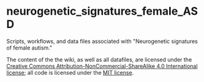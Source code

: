 # neurogenetic_signatures_female_ASD
Scripts, workflows, and data files associated with "Neurogenetic signatures of female autism."

The content of the the wiki, as well as all datafiles, are licensed under the [Creative Commons Attribution-NonCommercial-ShareAlike 4.0 International license](https://creativecommons.org/licenses/by-nc-sa/4.0/); all code is licensed under the [MIT license](https://opensource.org/licenses/mit-license.php).
